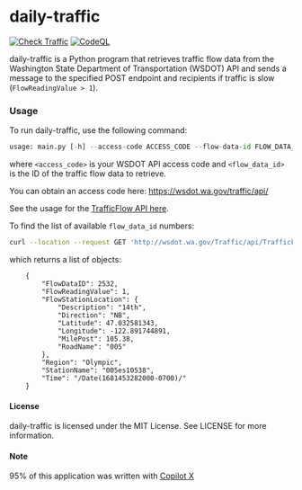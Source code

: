# daily-traffic

[![Check Traffic](https://github.com/tblanarik/daily-traffic/actions/workflows/get-traffic.yml/badge.svg)](https://github.com/tblanarik/daily-traffic/actions/workflows/get-traffic.yml) [![CodeQL](https://github.com/tblanarik/daily-traffic/actions/workflows/github-code-scanning/codeql/badge.svg)](https://github.com/tblanarik/daily-traffic/actions/workflows/github-code-scanning/codeql)

daily-traffic is a Python program that retrieves traffic flow data from the Washington State Department of Transportation (WSDOT) API and sends a message to the specified POST endpoint and recipients if traffic is slow (`FlowReadingValue > 1`).

### Usage
To run daily-traffic, use the following command:

```python
usage: main.py [-h] --access-code ACCESS_CODE --flow-data-id FLOW_DATA_ID --recipients RECIPIENTS --post-url POST_URL
```

where `<access_code>` is your WSDOT API access code and `<flow_data_id>` is the ID of the traffic flow data to retrieve.

You can obtain an access code here: https://wsdot.wa.gov/traffic/api/

See the usage for the [TrafficFlow API here](https://wsdot.wa.gov/traffic/api/TrafficFlow/TrafficFlowREST.svc/Help).

To find the list of available `flow_data_id` numbers:

```bash
curl --location --request GET 'http://wsdot.wa.gov/Traffic/api/TrafficFlow/TrafficFlowREST.svc/GetTrafficFlowsAsJson?AccessCode={ACCESS CODE}'
```

which returns a list of objects:
```
    {
        "FlowDataID": 2532,
        "FlowReadingValue": 1,
        "FlowStationLocation": {
            "Description": "14th",
            "Direction": "NB",
            "Latitude": 47.032581343,
            "Longitude": -122.891744891,
            "MilePost": 105.38,
            "RoadName": "005"
        },
        "Region": "Olympic",
        "StationName": "005es10538",
        "Time": "/Date(1681453282000-0700)/"
    }
```

#### License
daily-traffic is licensed under the MIT License. See LICENSE for more information.

#### Note 
95% of this application was written with [Copilot X](https://github.com/features/preview/copilot-x)